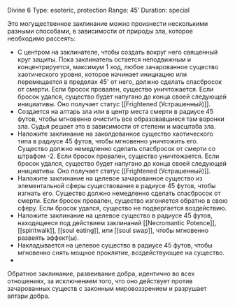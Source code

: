 Divine 6
Type: esoteric, protection
Range: 45’
Duration: special

Это могущественное заклинание можно произнести несколькими разными способами, в зависимости от природы зла, которое необходимо рассеять:

- С центром на заклинателе, чтобы создать вокруг него священный круг защиты. Пока заклинатель остается неподвижным и концентрируется, максимум 1 ход, любое зачарованное существо хаотического уровня, которое начинает инициацию или перемещается в пределах 45' от него, должно сделать спасбросок от смерти. Если бросок провален, существо уничтожается. Если бросок удался, существо будет напугано до конца своей следующей инициативы. Оно получает статус [[Frightened (Устрашенный)]].
- Создается на алтарь зла или в центр места смерти в радиусе 45 футов, чтобы мгновенно очистить все образовавшиеся там воронки зла. Судья решает это в зависимости от степени и масштаба зла.
- Наложите заклинание на заколдованное существо хаотического типа в радиусе 45 футов, чтобы мгновенно уничтожить его. Существо должно немедленно сделать спасбросок  от смерти со штрафом -2. Если бросок провален, существо уничтожается. Если бросок удался, существо будет напугано до конца своей следующей инициативы. Оно получает статус [[Frightened (Устрашенный)]].
- Наложите заклинание на целевое зачарованное существо из элементальной сферы существования в радиусе 45 футов, чтобы изгнать его. Существо должно немедленно сделать спасбросок от смерти. Если бросок провален, существо изгоняется обратно в свою сферу. Если бросок удался, существо не подвергается воздействию.
- Наложите заклинание на целевое существо в радиусе 45 футов, находящееся под действием заклинаний [[Necromantic Potence]], [[spiritwalk]], [[soul eating]], или [[soul swap]], чтобы мгновенно развеять эффект(ы).
- Накладывается на целевое существо в радиусе 45 футов, чтобы мгновенно снять мощное проклятие, воздействующее на существо.
- 
Обратное заклинание, развеивание добра, идентично во всех отношениях, за исключением того, что оно действует против зачарованных существ с законным мировоззрением и разрушает алтари добра.